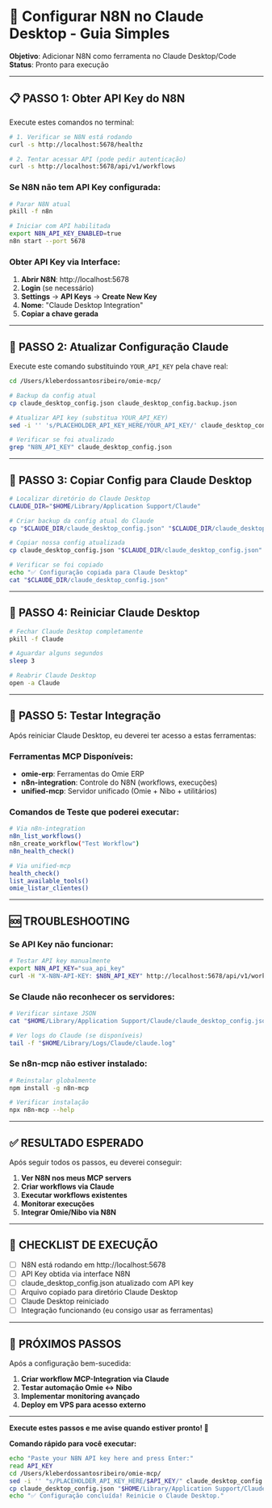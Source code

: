 # 🔑 Configurar N8N no Claude Desktop - Guia Simples

**Objetivo**: Adicionar N8N como ferramenta no Claude Desktop/Code  
**Status**: Pronto para execução  

---

## 📋 **PASSO 1: Obter API Key do N8N**

Execute estes comandos no terminal:

```bash
# 1. Verificar se N8N está rodando
curl -s http://localhost:5678/healthz

# 2. Tentar acessar API (pode pedir autenticação)
curl -s http://localhost:5678/api/v1/workflows
```

### **Se N8N não tem API Key configurada:**

```bash
# Parar N8N atual
pkill -f n8n

# Iniciar com API habilitada
export N8N_API_KEY_ENABLED=true
n8n start --port 5678
```

### **Obter API Key via Interface:**

1. **Abrir N8N**: http://localhost:5678
2. **Login** (se necessário)
3. **Settings** → **API Keys** → **Create New Key**
4. **Nome**: "Claude Desktop Integration"
5. **Copiar a chave gerada**

---

## 🔧 **PASSO 2: Atualizar Configuração Claude**

Execute este comando substituindo `YOUR_API_KEY` pela chave real:

```bash
cd /Users/kleberdossantosribeiro/omie-mcp/

# Backup da config atual
cp claude_desktop_config.json claude_desktop_config.backup.json

# Atualizar API key (substitua YOUR_API_KEY)
sed -i '' 's/PLACEHOLDER_API_KEY_HERE/YOUR_API_KEY/' claude_desktop_config.json

# Verificar se foi atualizado
grep "N8N_API_KEY" claude_desktop_config.json
```

---

## 📂 **PASSO 3: Copiar Config para Claude Desktop**

```bash
# Localizar diretório do Claude Desktop
CLAUDE_DIR="$HOME/Library/Application Support/Claude"

# Criar backup da config atual do Claude
cp "$CLAUDE_DIR/claude_desktop_config.json" "$CLAUDE_DIR/claude_desktop_config.backup.json"

# Copiar nossa config atualizada
cp claude_desktop_config.json "$CLAUDE_DIR/claude_desktop_config.json"

# Verificar se foi copiado
echo "✅ Configuração copiada para Claude Desktop"
cat "$CLAUDE_DIR/claude_desktop_config.json"
```

---

## 🔄 **PASSO 4: Reiniciar Claude Desktop**

```bash
# Fechar Claude Desktop completamente
pkill -f Claude

# Aguardar alguns segundos
sleep 3

# Reabrir Claude Desktop
open -a Claude
```

---

## 🧪 **PASSO 5: Testar Integração**

Após reiniciar Claude Desktop, eu deverei ter acesso a estas ferramentas:

### **Ferramentas MCP Disponíveis:**
- **omie-erp**: Ferramentas do Omie ERP
- **n8n-integration**: Controle do N8N (workflows, execuções)  
- **unified-mcp**: Servidor unificado (Omie + Nibo + utilitários)

### **Comandos de Teste que poderei executar:**
```bash
# Via n8n-integration
n8n_list_workflows()
n8n_create_workflow("Test Workflow")
n8n_health_check()

# Via unified-mcp  
health_check()
list_available_tools()
omie_listar_clientes()
```

---

## 🆘 **TROUBLESHOOTING**

### **Se API Key não funcionar:**
```bash
# Testar API key manualmente
export N8N_API_KEY="sua_api_key"
curl -H "X-N8N-API-KEY: $N8N_API_KEY" http://localhost:5678/api/v1/workflows
```

### **Se Claude não reconhecer os servidores:**
```bash
# Verificar sintaxe JSON
cat "$HOME/Library/Application Support/Claude/claude_desktop_config.json" | jq '.'

# Ver logs do Claude (se disponíveis)
tail -f "$HOME/Library/Logs/Claude/claude.log"
```

### **Se n8n-mcp não estiver instalado:**
```bash
# Reinstalar globalmente
npm install -g n8n-mcp

# Verificar instalação
npx n8n-mcp --help
```

---

## ✅ **RESULTADO ESPERADO**

Após seguir todos os passos, eu deverei conseguir:

1. **Ver N8N nos meus MCP servers**
2. **Criar workflows via Claude**  
3. **Executar workflows existentes**
4. **Monitorar execuções**
5. **Integrar Omie/Nibo via N8N**

---

## 📝 **CHECKLIST DE EXECUÇÃO**

- [ ] N8N está rodando em http://localhost:5678
- [ ] API Key obtida via interface N8N
- [ ] claude_desktop_config.json atualizado com API key
- [ ] Arquivo copiado para diretório Claude Desktop
- [ ] Claude Desktop reiniciado
- [ ] Integração funcionando (eu consigo usar as ferramentas)

---

## 🚀 **PRÓXIMOS PASSOS**

Após a configuração bem-sucedida:

1. **Criar workflow MCP-Integration via Claude**
2. **Testar automação Omie ↔ Nibo**
3. **Implementar monitoring avançado**
4. **Deploy em VPS para acesso externo**

---

**Execute estes passos e me avise quando estiver pronto! 🎯**

**Comando rápido para você executar:**

```bash
echo "Paste your N8N API key here and press Enter:"
read API_KEY
cd /Users/kleberdossantosribeiro/omie-mcp/
sed -i '' "s/PLACEHOLDER_API_KEY_HERE/$API_KEY/" claude_desktop_config.json
cp claude_desktop_config.json "$HOME/Library/Application Support/Claude/claude_desktop_config.json"
echo "✅ Configuração concluída! Reinicie o Claude Desktop."
```
